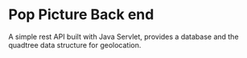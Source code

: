 # Pop Picture Back end

A simple rest API built with Java Servlet, provides a database and the quadtree data structure for geolocation.
